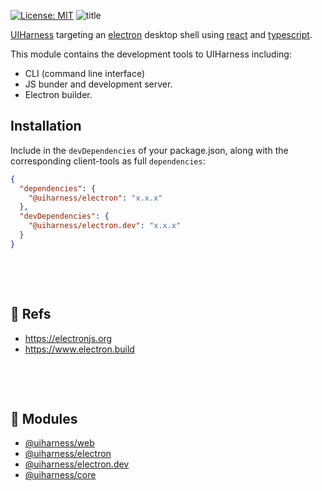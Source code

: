 [![License: MIT](https://img.shields.io/badge/License-MIT-green.svg)](https://opensource.org/licenses/MIT)
![title](https://user-images.githubusercontent.com/185555/51460371-1a14ae00-1dc0-11e9-84ee-c86e07ab70e7.jpg)

[UIHarness](https://uiharness.com) targeting an [electron](https://electronjs.org/) desktop shell using [react](https://reactjs.org/) and [typescript](https://www.typescriptlang.org/).

This module contains the development tools to UIHarness including:

- CLI (command line interface)
- JS bunder and development server.
- Electron builder.

## Installation

Include in the `devDependencies` of your package.json, along with the corresponding client-tools as full `dependencies`:

```json
{
  "dependencies": {
    "@uiharness/electron": "x.x.x"
  },
  "devDependencies": {
    "@uiharness/electron.dev": "x.x.x"
  }
}
```


<p>&nbsp;</p>
<p>&nbsp;</p>

## 🔗 Refs
- https://electronjs.org
- https://www.electron.build

<p>&nbsp;</p>
<p>&nbsp;</p>

## 🔗 Modules
- [@uiharness/web](/code/libs/web/README.md)
- [@uiharness/electron](code/libs/electron/README.md)
- [@uiharness/electron.dev](/code/libs/electron.dev/README.md)
- [@uiharness/core](/code/libs/core/README.md)
